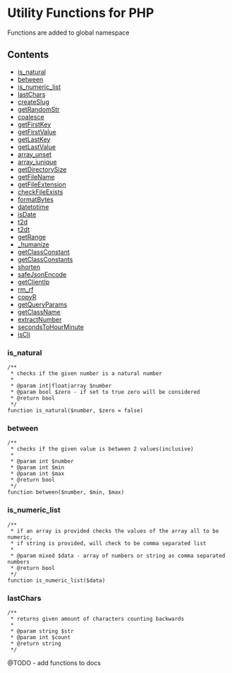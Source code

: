 # Utility Functions for PHP

Functions are added to global namespace

## Contents

* <a href="#is_natural">is_natural</a>
* <a href="#between">between</a>
* <a href="#is_numeric_list">is_numeric_list</a>
* <a href="#lastChars">lastChars</a>
* <a href="#createSlug">createSlug</a>
* <a href="#getRandomStr">getRandomStr</a>
* <a href="#coalesce">coalesce</a>
* <a href="#getFirstKey">getFirstKey</a>
* <a href="#getFirstValue">getFirstValue</a>
* <a href="#getLastKey">getLastKey</a>
* <a href="#getLastValue">getLastValue</a>
* <a href="#array_unset">array_unset</a>
* <a href="#array_iunique">array_iunique</a>
* <a href="#getDirectorySize">getDirectorySize</a>
* <a href="#getFileName">getFileName</a>
* <a href="#getFileExtension">getFileExtension</a>
* <a href="#checkFileExists">checkFileExists</a>
* <a href="#formatBytes">formatBytes</a>
* <a href="#datetotime">datetotime</a>
* <a href="#isDate">isDate</a>
* <a href="#t2d">t2d</a>
* <a href="#t2dt">t2dt</a>
* <a href="#getRange">getRange</a>
* <a href="#_humanize">_humanize</a>
* <a href="#getClassConstant">getClassConstant</a>
* <a href="#getClassConstants">getClassConstants</a>
* <a href="#shorten">shorten</a>
* <a href="#safeJsonEncode">safeJsonEncode</a>
* <a href="#getClientIp">getClientIp</a>
* <a href="#rm_rf">rm_rf</a>
* <a href="#copyR">copyR</a>
* <a href="#getQueryParams">getQueryParams</a>
* <a href="#getClassName">getClassName</a>
* <a href="#extractNumber">extractNumber</a>
* <a href="#secondsToHourMinute">secondsToHourMinute</a>
* <a href="#isCli">isCli</a>





### <a id="is_natural"></a> is_natural

```
/**
 * checks if the given number is a natural number
 *
 * @param int|float|array $number
 * @param bool $zero - if set to true zero will be considered
 * @return bool
 */
function is_natural($number, $zero = false)
```

### <a id="between"></a> between

```
/**
 * checks if the given value is between 2 values(inclusive)
 *
 * @param int $number
 * @param int $min
 * @param int $max
 * @return bool
 */
function between($number, $min, $max)
```

### <a id="is_numeric_list"></a>is_numeric_list
```
/**
 * if an array is provided checks the values of the array all to be numeric,
 * if string is provided, will check to be comma separated list
 *
 * @param mixed $data - array of numbers or string as comma separated numbers
 * @return bool
 */
function is_numeric_list($data)
```

### <a id="lastChars"></a>lastChars
```
/**
 * returns given amount of characters counting backwards
 *
 * @param string $str
 * @param int $count
 * @return string
 */
```


@TODO - add functions to docs
